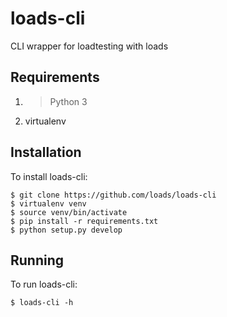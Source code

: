 loads-cli
==========================
CLI wrapper for loadtesting with loads


Requirements
------------------------
1. > Python 3
2. virtualenv

Installation
------------------------

To install loads-cli:

~~~
$ git clone https://github.com/loads/loads-cli
$ virtualenv venv
$ source venv/bin/activate
$ pip install -r requirements.txt
$ python setup.py develop
~~~


Running
------------------------

To run loads-cli:

~~~
$ loads-cli -h
~~~
